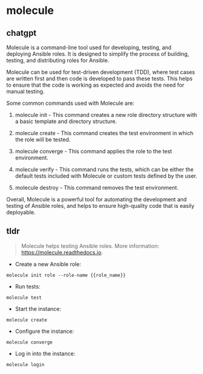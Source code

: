 # molecule 
## chatgpt 
Molecule is a command-line tool used for developing, testing, and deploying Ansible roles. It is designed to simplify the process of building, testing, and distributing roles for Ansible. 

Molecule can be used for test-driven development (TDD), where test cases are written first and then code is developed to pass these tests. This helps to ensure that the code is working as expected and avoids the need for manual testing.

Some common commands used with Molecule are:

1. molecule init - This command creates a new role directory structure with a basic template and directory structure.

2. molecule create - This command creates the test environment in which the role will be tested.

3. molecule converge - This command applies the role to the test environment.

4. molecule verify - This command runs the tests, which can be either the default tests included with Molecule or custom tests defined by the user.

5. molecule destroy - This command removes the test environment.

Overall, Molecule is a powerful tool for automating the development and testing of Ansible roles, and helps to ensure high-quality code that is easily deployable. 

## tldr 
 
> Molecule helps testing Ansible roles.
> More information: <https://molecule.readthedocs.io>.

- Create a new Ansible role:

`molecule init role --role-name {{role_name}}`

- Run tests:

`molecule test`

- Start the instance:

`molecule create`

- Configure the instance:

`molecule converge`

- Log in into the instance:

`molecule login`
